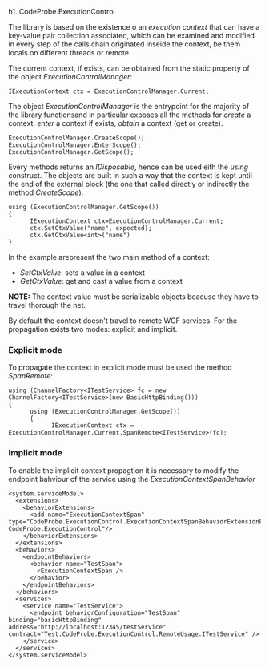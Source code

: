h1. CodeProbe.ExecutionControl

The library is based on the existence o an _execution context_ that can have a key-value pair collection associated, which can be examined and modified in every step of the calls chain originated inseide the context, be them locals on different threads or remote.

The current context, if exists, can be obtained from the static property of the object *ExecutionControlManager*:

	IExecutionContext ctx = ExecutionControlManager.Current;


The object *ExecutionControlManager* is the entrypoint for the majority of the library functionsand in particular exposes all the methods for *create* a context, *enter* a context if exists, *obtain* a context (get or create).

	ExecutionControlManager.CreateScope();
	ExecutionControlManager.EnterScope();
	ExecutionControlManager.GetScope();


Every methods returns an _IDisposable_, hence can be used eith the _using_ construct. The objects are built in such a way that the context is kept until the end of the external block (the one that called directly or indirectly the method _CreateScope_).


	using (ExecutionControlManager.GetScope())
	{
	      IExecutionContext ctx=ExecutionControlManager.Current;
	      ctx.SetCtxValue("name", expected);
	      ctx.GetCtxValue<int>("name")
	}

In the example arepresent the two main method of a context:


- *SetCtxValue*: sets a value in a context
- *GetCtxValue<T>*: get and cast a value from a context

**NOTE:**
The context value must be serializable objects beacuse they have to travel thorough the net.

By default the context doesn't travel to remote WCF services. For the propagation exists two modes: explicit and implicit.

### Explicit mode

To propagate the context in explicit mode must be used the method *SpanRemote*:

	using (ChannelFactory<ITestService> fc = new ChannelFactory<ITestService>(new BasicHttpBinding()))
	{
	      using (ExecutionControlManager.GetScope())
	      {
	            IExecutionContext ctx = ExecutionControlManager.Current.SpanRemote<ITestService>(fc);

### Implicit mode

To enable the implicit context propagtion it is necessary to modify the endpoint bahviour of the service using the  *ExecutionContextSpanBehavior*
	
	<system.serviceModel>
	  <extensions>
	    <behaviorExtensions>
	      <add name="ExecutionContextSpan" type="CodeProbe.ExecutionControl.ExecutionContextSpanBehaviorExtensionElement, CodeProbe.ExecutionControl"/>
	    </behaviorExtensions>
	  </extensions>
	  <behaviors>
	    <endpointBehaviors>
	      <behavior name="TestSpan">
	        <ExecutionContextSpan />
	      </behavior>
	    </endpointBehaviors>
	  </behaviors>
	  <services>
	    <service name="TestService">
	      <endpoint behaviorConfiguration="TestSpan" binding="basicHttpBinding" address="http://localhost:12345/testService" contract="Test.CodeProbe.ExecutionControl.RemoteUsage.ITestService" />
	    </service>
	  </services>
	</system.serviceModel>